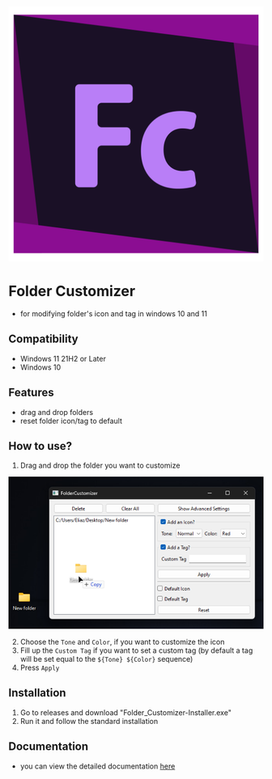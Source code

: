 <p align="center" width="100%">
<img src="./src/Icons/Folder Customizer.png" alt="logo"/>
</p>

# Folder Customizer

- for modifying folder's icon and tag in windows 10 and 11

## Compatibility

- Windows 11 21H2 or Later
- Windows 10

## Features

- drag and drop folders
- reset folder icon/tag to default

## How to use?

1. Drag and drop the folder you want to customize

<img src="./docs/drag-and-drop.png">

2. Choose the `Tone` and `Color`, if you want to customize the icon
3. Fill up the `Custom Tag` if you want to set a custom tag (by default a tag will be set equal to the `${Tone} ${Color}` sequence)
4. Press `Apply`

## Installation

1. Go to releases and download "Folder_Customizer-Installer.exe"
2. Run it and follow the standard installation

## Documentation

- you can view the detailed documentation <a href="./docs/docs.md">here</a>
